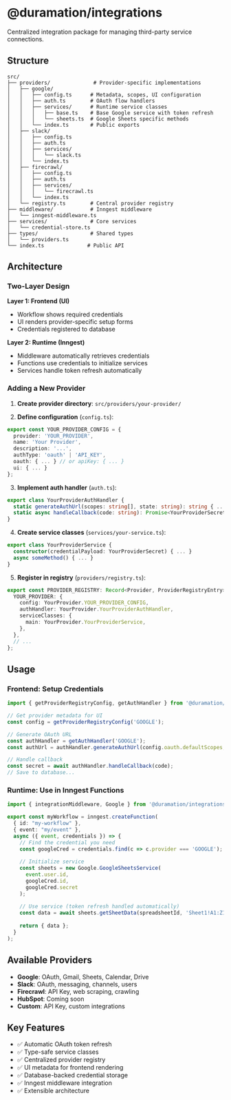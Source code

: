 # @duramation/integrations

Centralized integration package for managing third-party service connections.

## Structure

```
src/
├── providers/              # Provider-specific implementations
│   ├── google/
│   │   ├── config.ts      # Metadata, scopes, UI configuration
│   │   ├── auth.ts        # OAuth flow handlers
│   │   ├── services/      # Runtime service classes
│   │   │   ├── base.ts    # Base Google service with token refresh
│   │   │   └── sheets.ts  # Google Sheets specific methods
│   │   └── index.ts       # Public exports
│   ├── slack/
│   │   ├── config.ts
│   │   ├── auth.ts
│   │   ├── services/
│   │   │   └── slack.ts
│   │   └── index.ts
│   ├── firecrawl/
│   │   ├── config.ts
│   │   ├── auth.ts
│   │   ├── services/
│   │   │   └── firecrawl.ts
│   │   └── index.ts
│   └── registry.ts        # Central provider registry
├── middleware/            # Inngest middleware
│   └── inngest-middleware.ts
├── services/              # Core services
│   └── credential-store.ts
├── types/                 # Shared types
│   └── providers.ts
└── index.ts              # Public API

```

## Architecture

### Two-Layer Design

**Layer 1: Frontend (UI)**
- Workflow shows required credentials
- UI renders provider-specific setup forms
- Credentials registered to database

**Layer 2: Runtime (Inngest)**
- Middleware automatically retrieves credentials
- Functions use credentials to initialize services
- Services handle token refresh automatically

### Adding a New Provider

1. **Create provider directory**: `src/providers/your-provider/`

2. **Define configuration** (`config.ts`):
```typescript
export const YOUR_PROVIDER_CONFIG = {
  provider: 'YOUR_PROVIDER',
  name: 'Your Provider',
  description: '...',
  authType: 'oauth' | 'API_KEY',
  oauth: { ... } // or apiKey: { ... }
  ui: { ... }
};
```

3. **Implement auth handler** (`auth.ts`):
```typescript
export class YourProviderAuthHandler {
  static generateAuthUrl(scopes: string[], state: string): string { ... }
  static async handleCallback(code: string): Promise<YourProviderSecret> { ... }
}
```

4. **Create service classes** (`services/your-service.ts`):
```typescript
export class YourProviderService {
  constructor(credentialPayload: YourProviderSecret) { ... }
  async someMethod() { ... }
}
```

5. **Register in registry** (`providers/registry.ts`):
```typescript
export const PROVIDER_REGISTRY: Record<Provider, ProviderRegistryEntry> = {
  YOUR_PROVIDER: {
    config: YourProvider.YOUR_PROVIDER_CONFIG,
    authHandler: YourProvider.YourProviderAuthHandler,
    serviceClasses: {
      main: YourProvider.YourProviderService,
    },
  },
  // ...
};
```

## Usage

### Frontend: Setup Credentials

```typescript
import { getProviderRegistryConfig, getAuthHandler } from '@duramation/integrations';

// Get provider metadata for UI
const config = getProviderRegistryConfig('GOOGLE');

// Generate OAuth URL
const authHandler = getAuthHandler('GOOGLE');
const authUrl = authHandler.generateAuthUrl(config.oauth.defaultScopes, state);

// Handle callback
const secret = await authHandler.handleCallback(code);
// Save to database...
```

### Runtime: Use in Inngest Functions

```typescript
import { integrationMiddleware, Google } from '@duramation/integrations';

export const myWorkflow = inngest.createFunction(
  { id: "my-workflow" },
  { event: "my/event" },
  async ({ event, credentials }) => {
    // Find the credential you need
    const googleCred = credentials.find(c => c.provider === 'GOOGLE');
    
    // Initialize service
    const sheets = new Google.GoogleSheetsService(
      event.user.id,
      googleCred.id,
      googleCred.secret
    );
    
    // Use service (token refresh handled automatically)
    const data = await sheets.getSheetData(spreadsheetId, 'Sheet1!A1:Z100');
    
    return { data };
  }
);
```

## Available Providers

- **Google**: OAuth, Gmail, Sheets, Calendar, Drive
- **Slack**: OAuth, messaging, channels, users
- **Firecrawl**: API Key, web scraping, crawling
- **HubSpot**: Coming soon
- **Custom**: API Key, custom integrations

## Key Features

- ✅ Automatic OAuth token refresh
- ✅ Type-safe service classes
- ✅ Centralized provider registry
- ✅ UI metadata for frontend rendering
- ✅ Database-backed credential storage
- ✅ Inngest middleware integration
- ✅ Extensible architecture
